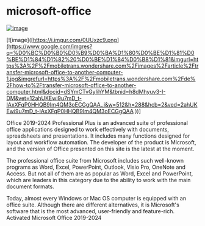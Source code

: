 # microsoft-office


[![image](https://i.imgur.com/0UUxzc9.png)]()

[![image]([https://i.imgur.com/0UUxzc9.png](https://www.google.com/imgres?q=%D0%BC%D0%B0%D0%B9%D0%BA%D1%80%D0%BE%D1%81%D0%BE%D1%84%D1%82%20%D0%BE%D1%84%D0%B8%D1%81&imgurl=https%3A%2F%2Fmobiletrans.wondershare.com%2Fimages%2Farticle%2Ftransfer-microsoft-office-to-another-computer-1.jpg&imgrefurl=https%3A%2F%2Fmobiletrans.wondershare.com%2Fde%2Fhow-to%2Ftransfer-microsoft-office-to-another-computer.html&docid=dSYmCTvGyIihYM&tbnid=h8dMhyuv3-I-DM&vet=12ahUKEwi9u7mD_t-IAxXFqP0HHQB9Im4QM3oECGgQAA..i&w=512&h=288&hcb=2&ved=2ahUKEwi9u7mD_t-IAxXFqP0HHQB9Im4QM3oECGgQAA
))]


Office 2019-2024 Professional Plus is an advanced suite of professional office applications designed to work effectively with documents, spreadsheets and presentations. It includes many functions designed for layout and workflow automation. The developer of the product is Microsoft, and the version of Office presented on this site is the latest at the moment.



The professional office suite from Microsoft includes such well-known programs as Word, Excel, PowerPoint, Outlook, Visio Pro, OneNote and Access. But not all of them are as popular as Word, Excel and PowerPoint, which are leaders in this category due to the ability to work with the main document formats.



Today, almost every Windows or Mac OS computer is equipped with an office suite. Although there are different alternatives, it is Microsoft's software that is the most advanced, user-friendly and feature-rich. Activated Microsoft Office 2019-2024
